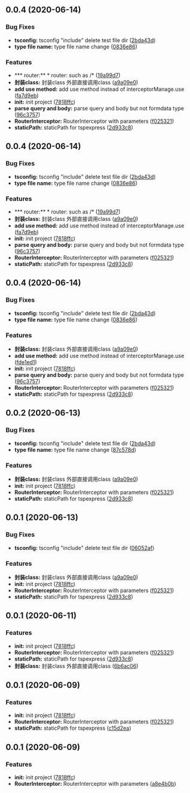 ## 0.0.4 (2020-06-14)


### Bug Fixes

* **tsconfig:** tsconfig "include" delete test file dir ([2bda43d](https://github.com/hblvsjtu/TsPExpress/commit/2bda43ddf9b3c44198a0b7eedaf1af319b4bdbc6))
* **type file name:** type file name change ([0836e86](https://github.com/hblvsjtu/TsPExpress/commit/0836e86e14103d8db63bef04fd68816769c00228))


### Features

* *** router:** * router: such as /* ([19a99d7](https://github.com/hblvsjtu/TsPExpress/commit/19a99d7f11fb1293051f98f5b92c360c5d4e25ea))
* **封装class:** 封装class 外部直接调用class ([a9a09e0](https://github.com/hblvsjtu/TsPExpress/commit/a9a09e0d5db07a8cf18810805a0bb768483edb59))
* **add use method:** add use method instead of interceptorManage.use ([fa7d9eb](https://github.com/hblvsjtu/TsPExpress/commit/fa7d9eb2f52138b786e45cf669c256d3bd63d46d))
* **init:** init project ([7818ffc](https://github.com/hblvsjtu/TsPExpress/commit/7818ffc6bba9a0e8df887366a33977c71e4f5bac))
* **parse query and body:** parse query and body but not formdata type ([96c3757](https://github.com/hblvsjtu/TsPExpress/commit/96c3757bdbf018dc5701472f92a20215d5d98190))
* **RouterInterceptor:** RouterInterceptor with parameters ([f025321](https://github.com/hblvsjtu/TsPExpress/commit/f025321d4865c71adfd272e9db7fd3d7e1c98c85))
* **staticPath:** staticPath for tspexpress ([2d933c8](https://github.com/hblvsjtu/TsPExpress/commit/2d933c88cc30de9709f75112790955c6bc54015f))



## 0.0.4 (2020-06-14)


### Bug Fixes

* **tsconfig:** tsconfig "include" delete test file dir ([2bda43d](https://github.com/hblvsjtu/TsPExpress/commit/2bda43ddf9b3c44198a0b7eedaf1af319b4bdbc6))
* **type file name:** type file name change ([0836e86](https://github.com/hblvsjtu/TsPExpress/commit/0836e86e14103d8db63bef04fd68816769c00228))


### Features

* *** router:** * router: such as /* ([19a99d7](https://github.com/hblvsjtu/TsPExpress/commit/19a99d7f11fb1293051f98f5b92c360c5d4e25ea))
* **封装class:** 封装class 外部直接调用class ([a9a09e0](https://github.com/hblvsjtu/TsPExpress/commit/a9a09e0d5db07a8cf18810805a0bb768483edb59))
* **add use method:** add use method instead of interceptorManage.use ([fa7d9eb](https://github.com/hblvsjtu/TsPExpress/commit/fa7d9eb2f52138b786e45cf669c256d3bd63d46d))
* **init:** init project ([7818ffc](https://github.com/hblvsjtu/TsPExpress/commit/7818ffc6bba9a0e8df887366a33977c71e4f5bac))
* **parse query and body:** parse query and body but not formdata type ([96c3757](https://github.com/hblvsjtu/TsPExpress/commit/96c3757bdbf018dc5701472f92a20215d5d98190))
* **RouterInterceptor:** RouterInterceptor with parameters ([f025321](https://github.com/hblvsjtu/TsPExpress/commit/f025321d4865c71adfd272e9db7fd3d7e1c98c85))
* **staticPath:** staticPath for tspexpress ([2d933c8](https://github.com/hblvsjtu/TsPExpress/commit/2d933c88cc30de9709f75112790955c6bc54015f))



## 0.0.4 (2020-06-14)


### Bug Fixes

* **tsconfig:** tsconfig "include" delete test file dir ([2bda43d](https://github.com/hblvsjtu/TsPExpress/commit/2bda43ddf9b3c44198a0b7eedaf1af319b4bdbc6))
* **type file name:** type file name change ([0836e86](https://github.com/hblvsjtu/TsPExpress/commit/0836e86e14103d8db63bef04fd68816769c00228))


### Features

* **封装class:** 封装class 外部直接调用class ([a9a09e0](https://github.com/hblvsjtu/TsPExpress/commit/a9a09e0d5db07a8cf18810805a0bb768483edb59))
* **add use method:** add use method instead of interceptorManage.use ([fde1ed1](https://github.com/hblvsjtu/TsPExpress/commit/fde1ed11796c96c9591f97709a28a0ddb83ade60))
* **init:** init project ([7818ffc](https://github.com/hblvsjtu/TsPExpress/commit/7818ffc6bba9a0e8df887366a33977c71e4f5bac))
* **parse query and body:** parse query and body but not formdata type ([96c3757](https://github.com/hblvsjtu/TsPExpress/commit/96c3757bdbf018dc5701472f92a20215d5d98190))
* **RouterInterceptor:** RouterInterceptor with parameters ([f025321](https://github.com/hblvsjtu/TsPExpress/commit/f025321d4865c71adfd272e9db7fd3d7e1c98c85))
* **staticPath:** staticPath for tspexpress ([2d933c8](https://github.com/hblvsjtu/TsPExpress/commit/2d933c88cc30de9709f75112790955c6bc54015f))



## 0.0.2 (2020-06-13)


### Bug Fixes

* **tsconfig:** tsconfig "include" delete test file dir ([2bda43d](https://github.com/hblvsjtu/TsPExpress/commit/2bda43ddf9b3c44198a0b7eedaf1af319b4bdbc6))
* **type file name:** type file name change ([87c578d](https://github.com/hblvsjtu/TsPExpress/commit/87c578da281da183d107ff34abd9c2d8aad718df))


### Features

* **封装class:** 封装class 外部直接调用class ([a9a09e0](https://github.com/hblvsjtu/TsPExpress/commit/a9a09e0d5db07a8cf18810805a0bb768483edb59))
* **init:** init project ([7818ffc](https://github.com/hblvsjtu/TsPExpress/commit/7818ffc6bba9a0e8df887366a33977c71e4f5bac))
* **RouterInterceptor:** RouterInterceptor with parameters ([f025321](https://github.com/hblvsjtu/TsPExpress/commit/f025321d4865c71adfd272e9db7fd3d7e1c98c85))
* **staticPath:** staticPath for tspexpress ([2d933c8](https://github.com/hblvsjtu/TsPExpress/commit/2d933c88cc30de9709f75112790955c6bc54015f))



## 0.0.1 (2020-06-13)


### Bug Fixes

* **tsconfig:** tsconfig "include" delete test file dir ([06052af](https://github.com/hblvsjtu/TsPExpress/commit/06052af68f1dcca138b9cd9d8a25a63e3d7b9826))


### Features

* **封装class:** 封装class 外部直接调用class ([a9a09e0](https://github.com/hblvsjtu/TsPExpress/commit/a9a09e0d5db07a8cf18810805a0bb768483edb59))
* **init:** init project ([7818ffc](https://github.com/hblvsjtu/TsPExpress/commit/7818ffc6bba9a0e8df887366a33977c71e4f5bac))
* **RouterInterceptor:** RouterInterceptor with parameters ([f025321](https://github.com/hblvsjtu/TsPExpress/commit/f025321d4865c71adfd272e9db7fd3d7e1c98c85))
* **staticPath:** staticPath for tspexpress ([2d933c8](https://github.com/hblvsjtu/TsPExpress/commit/2d933c88cc30de9709f75112790955c6bc54015f))



<a name="0.0.1"></a>
## 0.0.1 (2020-06-11)


### Features

* **init:** init project ([7818ffc](https://github.com/hblvsjtu/TsPExpress/commit/7818ffc))
* **RouterInterceptor:** RouterInterceptor with parameters ([f025321](https://github.com/hblvsjtu/TsPExpress/commit/f025321))
* **staticPath:** staticPath for tspexpress ([2d933c8](https://github.com/hblvsjtu/TsPExpress/commit/2d933c8))
* **封装class:** 封装class 外部直接调用class ([6b6ac06](https://github.com/hblvsjtu/TsPExpress/commit/6b6ac06))



<a name="0.0.1"></a>
## 0.0.1 (2020-06-09)


### Features

* **init:** init project ([7818ffc](https://github.com/hblvsjtu/TsPExpress/commit/7818ffc))
* **RouterInterceptor:** RouterInterceptor with parameters ([f025321](https://github.com/hblvsjtu/TsPExpress/commit/f025321))
* **staticPath:** staticPath for tspexpress ([c15d2ea](https://github.com/hblvsjtu/TsPExpress/commit/c15d2ea))



<a name="0.0.1"></a>
## 0.0.1 (2020-06-09)


### Features

* **init:** init project ([7818ffc](https://github.com/hblvsjtu/TsPExpress/commit/7818ffc))
* **RouterInterceptor:** RouterInterceptor with parameters ([a8e4b0b](https://github.com/hblvsjtu/TsPExpress/commit/a8e4b0b))



